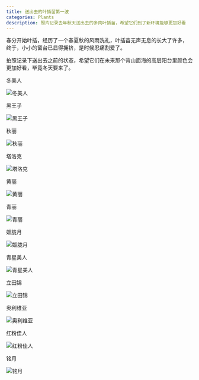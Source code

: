 ```yaml
---
title: 送出去的叶插苗第一波
categories: Plants
description: 照片记录去年秋天送出去的多肉叶插苗，希望它们到了新环境能够更加好看
---
```


春分开始叶插，经历了一个春夏秋的风雨洗礼，叶插苗无声无息的长大了许多，
终于，小小的窗台已显得拥挤，是时候忍痛割爱了。

拍照记录下送出去之前的状态，希望它们在未来那个背山面海的高层阳台里颜色会更加好看，毕竟冬天要来了。

冬美人

![冬美人](/assets/posts-img/20180321/DSC00014.JPG)

<!-- more -->

黑王子

![黑王子](/assets/posts-img/20180321/DSC00015.JPG)

秋丽

![秋丽](/assets/posts-img/20180321/DSC00016.JPG)

塔洛克

![塔洛克](/assets/posts-img/20180321/DSC00017.JPG)

黄丽

![黄丽](/assets/posts-img/20180321/DSC00018.JPG)

青丽

![青丽](/assets/posts-img/20180321/DSC00019.JPG)

姬胧月

![姬胧月](/assets/posts-img/20180321/DSC00020.JPG)

青星美人

![青星美人](/assets/posts-img/20180321/DSC00021.JPG)

立田锦

![立田锦](/assets/posts-img/20180321/DSC00022.JPG)

奥利维亚

![奥利维亚](/assets/posts-img/20180321/DSC00023.JPG)

红粉佳人

![红粉佳人](/assets/posts-img/20180321/DSC00024.JPG)

铭月

![铭月](/assets/posts-img/20180321/DSC00025.JPG)